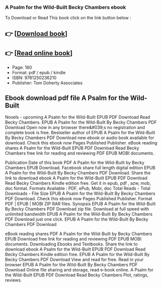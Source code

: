 ### A Psalm for the Wild-Built Becky Chambers ebook

To Download or Read This book click on the link button below :

## 👉  [**[Download book](http://filesbooks.info/download.php?group=book&from=github.com&id=603863&lnk=1063 "Download book")**]

## 👉  [**[Read online book](http://filesbooks.info/download.php?group=book&from=github.com&id=603863&lnk=1063 "Read online book")**]


* Page: 160
* Format: pdf / epub / kindle
* ISBN: 9781250236210
* Publisher: Tom Doherty Associates



## Ebook download pdf file A Psalm for the Wild-Built


Novels - upcoming A Psalm for the Wild-Built EPUB PDF Download Read Becky Chambers. EPUB A Psalm for the Wild-Built By Becky Chambers PDF Download Open now in any browser there&amp;#039;s no registration and complete book is free. Bestseller author of EPUB A Psalm for the Wild-Built By Becky Chambers PDF Download new ebook or audio book available for download. Check this ebook now Pages Published Publisher. eBook reading shares A Psalm for the Wild-Built EPUB PDF Download Read Becky Chambers free link for reading and reviewing PDF EPUB MOBI documents.

Publication Date of this book PDF A Psalm for the Wild-Built by Becky Chambers EPUB Download. Facebook share full length digital edition EPUB A Psalm for the Wild-Built By Becky Chambers PDF Download. Share the link to download ebook A Psalm for the Wild-Built EPUB PDF Download Read Becky Chambers Kindle edition free. Get it in epub, pdf , azw, mob, doc format. Formats Available : PDF, ePub, Mobi, doc Total Reads - Total Downloads - File Size EPUB A Psalm for the Wild-Built By Becky Chambers PDF Download. Check this ebook now Pages Published Publisher. Format PDF | EPUB | MOBI ZIP RAR files. Synopsis EPUB A Psalm for the Wild-Built By Becky Chambers PDF Download zip file. Download at full speed with unlimited bandwidth EPUB A Psalm for the Wild-Built By Becky Chambers PDF Download just one click. EPUB A Psalm for the Wild-Built By Becky Chambers PDF Download

eBook reading shares PDF A Psalm for the Wild-Built by Becky Chambers EPUB Download free link for reading and reviewing PDF EPUB MOBI documents. Downloading Ebooks and Textbooks. Share the link to download ebook A Psalm for the Wild-Built EPUB PDF Download Read Becky Chambers Kindle edition free. EPUB A Psalm for the Wild-Built By Becky Chambers PDF Download View and read for free. Read in your browser EPUB A Psalm for the Wild-Built By Becky Chambers PDF Download Online file sharing and storage, read e-book online. A Psalm for the Wild-Built EPUB PDF Download Read Becky Chambers Plot, ratings, reviews.





